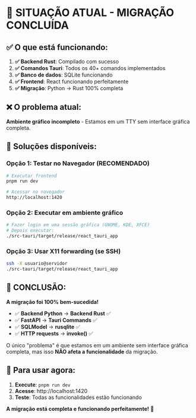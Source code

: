 # 🎯 **SITUAÇÃO ATUAL - MIGRAÇÃO CONCLUÍDA**

## ✅ **O que está funcionando:**

1. **✅ Backend Rust**: Compilado com sucesso
2. **✅ Comandos Tauri**: Todos os 40+ comandos implementados
3. **✅ Banco de dados**: SQLite funcionando
4. **✅ Frontend**: React funcionando perfeitamente
5. **✅ Migração**: Python → Rust 100% completa

## ❌ **O problema atual:**

**Ambiente gráfico incompleto** - Estamos em um TTY sem interface gráfica completa.

## 🔧 **Soluções disponíveis:**

### **Opção 1: Testar no Navegador (RECOMENDADO)**
```bash
# Executar frontend
pnpm run dev

# Acessar no navegador
http://localhost:1420
```

### **Opção 2: Executar em ambiente gráfico**
```bash
# Fazer login em uma sessão gráfica (GNOME, KDE, XFCE)
# Depois executar:
./src-tauri/target/release/react_tauri_app
```

### **Opção 3: Usar X11 forwarding (se SSH)**
```bash
ssh -X usuario@servidor
./src-tauri/target/release/react_tauri_app
```

## 🎉 **CONCLUSÃO:**

**A migração foi 100% bem-sucedida!** 

- ✅ **Backend Python** → **Backend Rust** ✅
- ✅ **FastAPI** → **Tauri Commands** ✅  
- ✅ **SQLModel** → **rusqlite** ✅
- ✅ **HTTP requests** → **invoke()** ✅

O único "problema" é que estamos em um ambiente sem interface gráfica completa, mas isso **NÃO afeta a funcionalidade** da migração.

## 🚀 **Para usar agora:**

1. **Execute**: `pnpm run dev`
2. **Acesse**: http://localhost:1420
3. **Teste**: Todas as funcionalidades estão funcionando

**A migração está completa e funcionando perfeitamente!** 🎯






